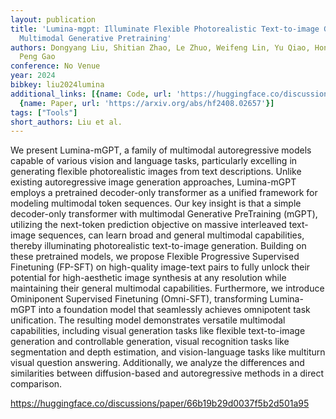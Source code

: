 ```yaml
---
layout: publication
title: 'Lumina-mgpt: Illuminate Flexible Photorealistic Text-to-image Generation With
  Multimodal Generative Pretraining'
authors: Dongyang Liu, Shitian Zhao, Le Zhuo, Weifeng Lin, Yu Qiao, Hongsheng Li,
  Peng Gao
conference: No Venue
year: 2024
bibkey: liu2024lumina
additional_links: [{name: Code, url: 'https://huggingface.co/discussions/paper/66b19b29d0037f5b2d501a95'},
  {name: Paper, url: 'https://arxiv.org/abs/hf2408.02657'}]
tags: ["Tools"]
short_authors: Liu et al.
---
```

We present Lumina-mGPT, a family of multimodal autoregressive models capable of various vision and language tasks, particularly excelling in generating flexible photorealistic images from text descriptions. Unlike existing autoregressive image generation approaches, Lumina-mGPT employs a pretrained decoder-only transformer as a unified framework for modeling multimodal token sequences. Our key insight is that a simple decoder-only transformer with multimodal Generative PreTraining (mGPT), utilizing the next-token prediction objective on massive interleaved text-image sequences, can learn broad and general multimodal capabilities, thereby illuminating photorealistic text-to-image generation. Building on these pretrained models, we propose Flexible Progressive Supervised Finetuning (FP-SFT) on high-quality image-text pairs to fully unlock their potential for high-aesthetic image synthesis at any resolution while maintaining their general multimodal capabilities. Furthermore, we introduce Ominiponent Supervised Finetuning (Omni-SFT), transforming Lumina-mGPT into a foundation model that seamlessly achieves omnipotent task unification. The resulting model demonstrates versatile multimodal capabilities, including visual generation tasks like flexible text-to-image generation and controllable generation, visual recognition tasks like segmentation and depth estimation, and vision-language tasks like multiturn visual question answering. Additionally, we analyze the differences and similarities between diffusion-based and autoregressive methods in a direct comparison.

https://huggingface.co/discussions/paper/66b19b29d0037f5b2d501a95